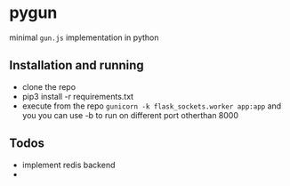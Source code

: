 # pygun
minimal `gun.js` implementation in python

## Installation and running
- clone the repo
- pip3 install -r requirements.txt
- execute from the repo `gunicorn -k flask_sockets.worker app:app` and you you can use -b to run on different port otherthan 8000





## Todos
- implement redis backend
- 